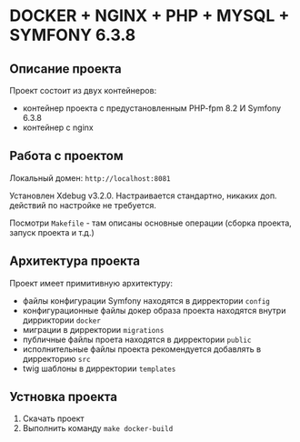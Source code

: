 # DOCKER + NGINX + PHP + MYSQL + SYMFONY 6.3.8

## Описание проекта

Проект состоит из двух контейнеров:
- контейнер проекта с предустановленным PHP-fpm 8.2 И Symfony 6.3.8
- контейнер с nginx

## Работа с проектом

Локальный домен: ``http://localhost:8081``

Установлен Xdebug v3.2.0. Настраивается стандартно, никаких доп. действий по настройке не требуется.

Посмотри ``Makefile`` - там описаны основные операции (сборка проекта, запуск проекта и т.д.)

## Архитектура проекта
Проект имеет примитивную архитектуру:
- файлы конфигурации Symfony находятся в дирректории ``config``
- конфигурационные файлы докер образа проекта находятся внутри дирриктории ``docker``
- миграции в дирректории ``migrations``
- публичные файлы проета находятся в дирректории ``public``
- исполнительные файлы проекта рекомендуется добавлять в дирректорию ``src``
- twig шаблоны в дирректории ``templates``

## Устновка проекта
1. Скачать проект
2. Выполнить команду ``make docker-build``